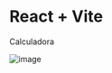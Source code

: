 # React + Vite

Calculadora

![image](https://github.com/SandyAstorga/Curso_React/assets/99463040/ccdc5d87-cd7b-43d8-b5b5-079bf2c5be22)
